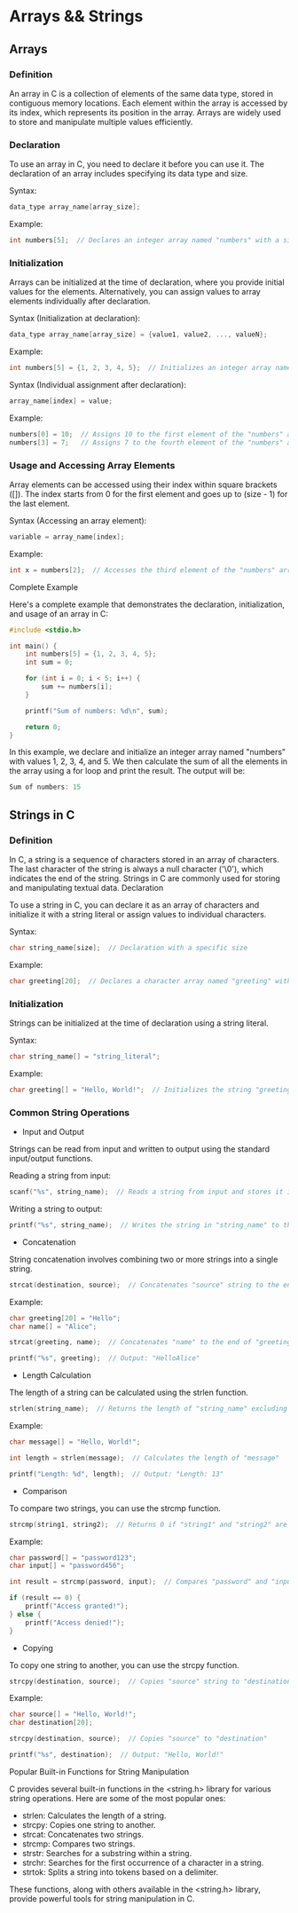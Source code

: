 ﻿# Arrays && Strings

## Arrays

### Definition

An array in C is a collection of elements of the same data type, stored in contiguous memory locations. Each element within the array is accessed by its index, which represents its position in the array. Arrays are widely used to store and manipulate multiple values efficiently.

### Declaration

To use an array in C, you need to declare it before you can use it. The declaration of an array includes specifying its data type and size.

Syntax:
```C
data_type array_name[array_size];
```

Example:
```C
int numbers[5];  // Declares an integer array named "numbers" with a size of 5
```
### Initialization

Arrays can be initialized at the time of declaration, where you provide initial values for the elements. Alternatively, you can assign values to array elements individually after declaration.

Syntax (Initialization at declaration):
```C
data_type array_name[array_size] = {value1, value2, ..., valueN};
```
Example:
```C
int numbers[5] = {1, 2, 3, 4, 5};  // Initializes an integer array named "numbers" with values 1, 2, 3, 4, 5
```
Syntax (Individual assignment after declaration):
```C
array_name[index] = value;
```
Example:
```C
numbers[0] = 10;  // Assigns 10 to the first element of the "numbers" array
numbers[3] = 7;   // Assigns 7 to the fourth element of the "numbers" array
```
### Usage and Accessing Array Elements

Array elements can be accessed using their index within square brackets ([]). The index starts from 0 for the first element and goes up to (size - 1) for the last element.

Syntax (Accessing an array element):
```C
variable = array_name[index];
```
Example:
```C
int x = numbers[2];  // Accesses the third element of the "numbers" array and assigns it to the variable "x"
```
Complete Example

Here's a complete example that demonstrates the declaration, initialization, and usage of an array in C:
```C
#include <stdio.h>

int main() {
    int numbers[5] = {1, 2, 3, 4, 5};
    int sum = 0;

    for (int i = 0; i < 5; i++) {
        sum += numbers[i];
    }

    printf("Sum of numbers: %d\n", sum);

    return 0;
}
```
In this example, we declare and initialize an integer array named "numbers" with values 1, 2, 3, 4, and 5. We then calculate the sum of all the elements in the array using a for loop and print the result. The output will be:
```C
Sum of numbers: 15
```
## Strings in C

### Definition

In C, a string is a sequence of characters stored in an array of characters. The last character of the string is always a null character ('\0'), which indicates the end of the string. Strings in C are commonly used for storing and manipulating textual data.
Declaration

To use a string in C, you can declare it as an array of characters and initialize it with a string literal or assign values to individual characters.

Syntax:
```C
char string_name[size];  // Declaration with a specific size
```
Example:
```C
char greeting[20];  // Declares a character array named "greeting" with a size of 20
```
### Initialization

Strings can be initialized at the time of declaration using a string literal.

Syntax:
```C
char string_name[] = "string_literal";
```
Example:
```C
char greeting[] = "Hello, World!";  // Initializes the string "greeting" with the value "Hello, World!"
```
### Common String Operations
- Input and Output

Strings can be read from input and written to output using the standard input/output functions.

Reading a string from input:
```C
scanf("%s", string_name);  // Reads a string from input and stores it in "string_name"
```
Writing a string to output:
```C
printf("%s", string_name);  // Writes the string in "string_name" to the output
```
- Concatenation

String concatenation involves combining two or more strings into a single string.
```C
strcat(destination, source);  // Concatenates "source" string to the end of "destination" string
```
Example:
```C
char greeting[20] = "Hello";
char name[] = "Alice";

strcat(greeting, name);  // Concatenates "name" to the end of "greeting"

printf("%s", greeting);  // Output: "HelloAlice"
```
- Length Calculation

The length of a string can be calculated using the strlen function.
```C
strlen(string_name);  // Returns the length of "string_name" excluding the null character
```
Example:
```C
char message[] = "Hello, World!";

int length = strlen(message);  // Calculates the length of "message"

printf("Length: %d", length);  // Output: "Length: 13"
```
- Comparison

To compare two strings, you can use the strcmp function.
```C
strcmp(string1, string2);  // Returns 0 if "string1" and "string2" are equal, a positive value if "string1" is greater, and a negative value if "string1" is smaller
```
Example:
```C
char password[] = "password123";
char input[] = "password456";

int result = strcmp(password, input);  // Compares "password" and "input"

if (result == 0) {
    printf("Access granted!");
} else {
    printf("Access denied!");
}
```
- Copying

To copy one string to another, you can use the strcpy function.
```C
strcpy(destination, source);  // Copies "source" string to "destination" string
```
Example:
```C
char source[] = "Hello, World!";
char destination[20];

strcpy(destination, source);  // Copies "source" to "destination"

printf("%s", destination);  // Output: "Hello, World!"
```
Popular Built-in Functions for String Manipulation

C provides several built-in functions in the <string.h> library for various string operations. Here are some of the most popular ones:

  - strlen: Calculates the length of a string.
  - strcpy: Copies one string to another.
  - strcat: Concatenates two strings.
  - strcmp: Compares two strings.
  - strstr: Searches for a substring within a string.
  - strchr: Searches for the first occurrence of a character in a string.
  - strtok: Splits a string into tokens based on a delimiter.

These functions, along with others available in the <string.h> library, provide powerful tools for string manipulation in C.
